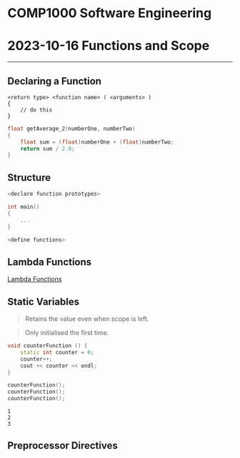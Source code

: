 # COMP1000 Software Engineering
# 2023-10-16 Functions and Scope

---

## Declaring a Function
```
<return type> <function name> ( <arguments> )
{
    // do this
}
```
```cpp
float getAverage_2(numberOne, numberTwo)
{
    float sum = (float)numberOne + (float)numberTwo;
    return sum / 2.0;
}
```

## Structure

```cpp
<declare function prototypes>

int main()
{
    ...
}

<define functions>
```

## Lambda Functions

[Lambda Functions](https://learn.microsoft.com/en-us/cpp/cpp/lambda-expressions-in-cpp?view=msvc-170)

## Static Variables

> Retains the value even when scope is left.

> Only initialised the first time.

```cpp
void counterFunction () {
    static int counter = 0;
    counter++;
    cout << counter << endl;
}

counterFunction();
counterFunction();
counterFunction();
```
```
1
2
3
```

## Preprocessor Directives